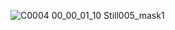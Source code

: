 ![C0004 00_00_01_10 Still005_mask1](https://github.com/JJJJJllll/SAM_lapse_image/assets/117176940/92666f8e-035f-424c-98cb-8395dfeb2f18)
